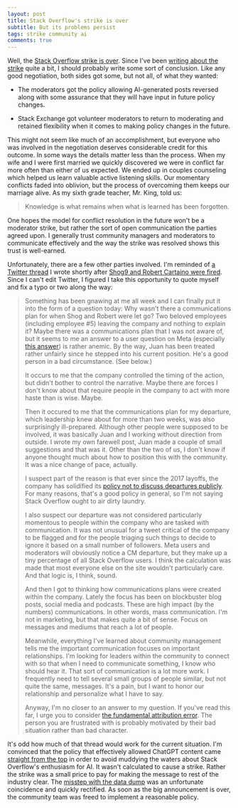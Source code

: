 ```yaml
---
layout: post
title: Stack Overflow's strike is over
subtitle: But its problems persist
tags: strike community ai
comments: true
---
```


Well, the [Stack Overflow strike is
over](https://meta.stackexchange.com/questions/392032/moderation-strike-conclusion-and-the-way-forward). Since
I've been [writing about the strike](/tag/strike.html) quite a bit, I
should probably write some sort of conclusion. Like any good
negotiation, both sides got some, but not all, of what they wanted:

* The moderators got the policy allowing AI-generated posts reversed
  along with some assurance that they will have input in future policy
  changes.
  
* Stack Exchange got volunteer moderators to return to moderating and
  retained flexibility when it comes to making policy changes in the
  future.

This might not seem like much of an accomplishment, but everyone who
was involved in the negotiation deserves considerable credit for this
outcome. In some ways the details matter less than the process. When
my wife and I were first married we quickly discovered we were in
conflict far more often than either of us expected. We ended up in
couples counseling which helped us learn valuable active listening
skills. Our momentary conflicts faded into oblivion, but the process
of overcoming them keeps our marriage alive. As my sixth grade
teacher, Mr. King, told us:

> Knowledge is what remains when what is learned has been forgotten.

One hopes the model for conflict resolution in the future won't be a
moderator strike, but rather the sort of open communication the
parties agreed upon. I generally trust community managers and
moderators to communicate effectively and the way the strike was
resolved shows this trust is well-earned.

Unfortunately, there are a few other parties involved. I'm reminded of
[a Twitter
thread](https://threadreaderapp.com/thread/1218709503379525632) I
wrote shortly after [Shog9 and Robert Cartaino were
fired](https://meta.stackexchange.com/questions/342039/firing-community-managers-stack-exchange-is-not-interested-in-cooperating-with). Since
I can't edit Twitter, I figured I take this opportunity to quote
myself and fix a typo or two along the way:

> Something has been gnawing at me all week and I can finally put it
> into the form of a question today: Why wasn't there a communications
> plan for when Shog and Robert were let go? Two beloved employees
> (including employee #5) leaving the company and nothing to explain
> it?  Maybe there was a communications plan that I was not aware of,
> but it seems to me an answer to a user question on Meta (especially
> [this
> answer](https://meta.stackexchange.com/questions/342039/firing-community-managers-stack-exchange-is-not-interested-in-cooperating-with/342045#342045))
> is rather anemic. By the way, Juan has been treated rather unfairly
> since he stepped into his current position. He's a good person in a
> bad circumstance. (See below.)
>
> It occurs to me that the company controlled the timing of the
> action, but didn't bother to control the narrative. Maybe there are
> forces I don't know about that require people in the company to act
> with more haste than is wise. Maybe.
>
> Then it occured to me that the communications plan for my departure,
> which leadership knew about for more than two weeks, was also
> surprisingly ill-prepared. Although other people were supposed to be
> involved, it was basically Juan and I working without direction from
> outside. I wrote my own farewell post, Juan made a couple of small
> suggestions and that was it. Other than the two of us, I don't know
> if anyone thought much about how to position this with the
> community. It was a nice change of pace, actually.
> 
> I suspect part of the reason is that ever since the 2017 layoffs,
> the company has solidified its [policy not to discuss departures
> publicly](https://meta.stackexchange.com/questions/303005/what-happened-with-the-stack-overflow-layoffs-2017-11-02/303006#303006). For
> many reasons, that's a good policy in general, so I'm not saying
> Stack Overflow ought to air dirty laundry.
>
> I also suspect our departure was not considered particularly
> momentous to people within the company who are tasked with
> communication. It was not unusual for a tweet critical of the
> company to be flagged and for the people triaging such things to
> decide to ignore it based on a small number of followers. Meta users
> and moderators will obviously notice a CM departure, but they make
> up a tiny percentage of all Stack Overflow users. I think the
> calculation was made that most everyone else on the site wouldn't
> particularly care. And that logic is, I think, sound.
>
> And then I got to thinking how communications plans were created
> within the company. Lately the focus has been on blockbuster blog
> posts, social media and podcasts. These are high impact (by the
> numbers) communications. In other words, mass communication. I'm not
> in marketing, but that makes quite a bit of sense. Focus on messages
> and mediums that reach a lot of people.
>
> Meanwhile, everything I've learned about community management tells
> me the important communication focuses on important
> relationships. I'm looking for leaders within the community to
> connect with so that when I need to communicate something, I know
> who should hear it. That sort of communication is a lot more work. I
> frequently need to tell several small groups of people similar, but
> not quite the same, messages. It's a pain, but I want to honor our
> relationship and personalize what I have to say.
>
> Anyway, I'm no closer to an answer to my question. If you've read
> this far, I urge you to consider [the fundamental attribution
> error](ttps://medium.com/accelerated-intelligence/fundamental-attribution-error-this-cognitive-bias-destroys-relationships-6f405895b81b). The
> person you are frustrated with is probably motivated by their bad
> situation rather than bad character.

It's odd how much of that thread would work for the current
situation. I'm convinced that the policy that effectively allowed
ChatGPT content came [straight from the
top](/2023/07/26/not_understanding.html) in order to avoid muddying
the waters about Stack Overflow's enthusiasm for AI. It wasn't
calculated to cause a strike. Rather the strike was a small price to
pay for making the message to rest of the industry clear. The [misstep
with the data dump](/2023/06/19/data_dump.html) was an unfortunate
coincidence and quickly rectified. As soon as the big announcement is
over, the community team was freed to implement a reasonable policy.

<!--  LocalWords:  GPT ChatGPT
 -->
